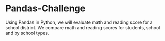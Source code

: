 # Pandas-Challenge
Using Pandas in Python, we will evaluate math and reading score for a school district.
We compare math and reading scores for students, school and by school types.
